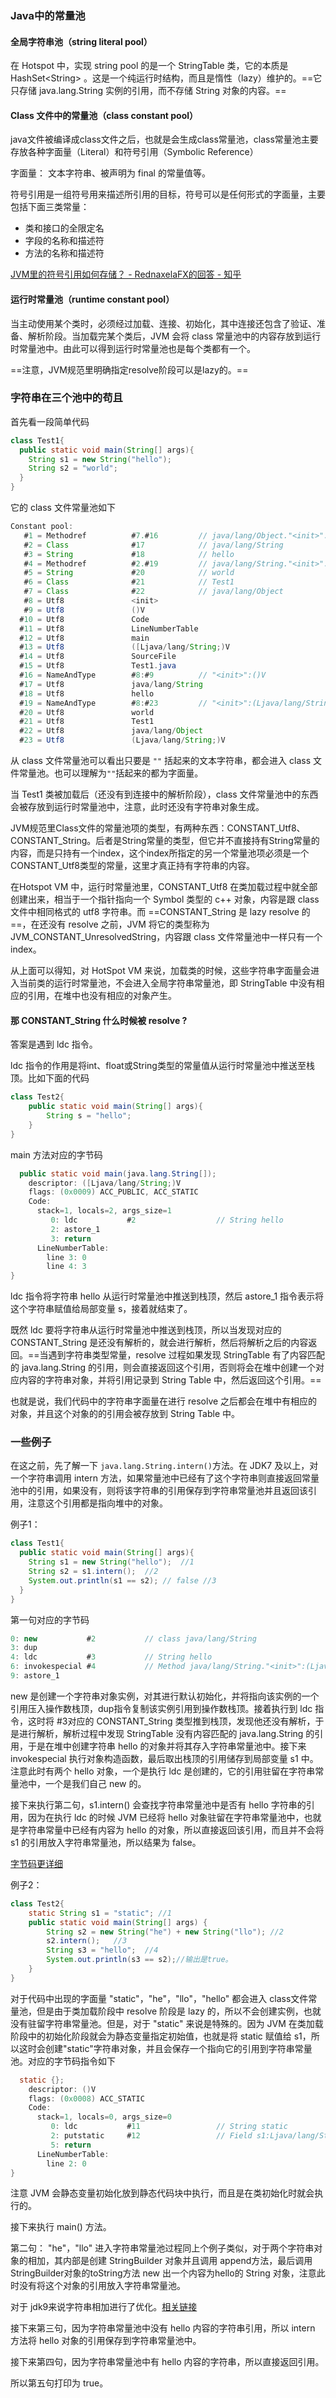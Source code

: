 ### Java中的常量池



#### 全局字符串池（string literal pool）

在 Hotspot 中，实现 string pool 的是一个 StringTable 类，它的本质是HashSet\<String> 。这是一个纯运行时结构，而且是惰性（lazy）维护的。==它只存储 java.lang.String 实例的引用，而不存储 String 对象的内容。==

#### Class 文件中的常量池（class constant pool）

java文件被编译成class文件之后，也就是会生成class常量池，class常量池主要存放各种字面量（Literal）和符号引用（Symbolic Reference）

字面量： 文本字符串、被声明为 final 的常量值等。

符号引用是一组符号用来描述所引用的目标，符号可以是任何形式的字面量，主要包括下面三类常量：

+ 类和接口的全限定名
+ 字段的名称和描述符
+ 方法的名称和描述符

[JVM里的符号引用如何存储？ - RednaxelaFX的回答 - 知乎](https://www.zhihu.com/question/30300585/answer/51335493)

#### 运行时常量池（runtime constant pool）

当主动使用某个类时，必须经过加载、连接、初始化，其中连接还包含了验证、准备、解析阶段。当加载完某个类后，JVM 会将 class 常量池中的内容存放到运行时常量池中。由此可以得到运行时常量池也是每个类都有一个。

==注意，JVM规范里明确指定resolve阶段可以是lazy的。==

### 字符串在三个池中的苟且

首先看一段简单代码

```java
class Test1{
  public static void main(String[] args){
    String s1 = new String("hello");
    String s2 = "world";
  }
}
```

它的 class 文件常量池如下

```java
Constant pool:
   #1 = Methodref          #7.#16         // java/lang/Object."<init>":()V
   #2 = Class              #17            // java/lang/String
   #3 = String             #18            // hello
   #4 = Methodref          #2.#19         // java/lang/String."<init>":(Ljava/lang/String;)V
   #5 = String             #20            // world
   #6 = Class              #21            // Test1
   #7 = Class              #22            // java/lang/Object
   #8 = Utf8               <init>
   #9 = Utf8               ()V
  #10 = Utf8               Code
  #11 = Utf8               LineNumberTable
  #12 = Utf8               main
  #13 = Utf8               ([Ljava/lang/String;)V
  #14 = Utf8               SourceFile
  #15 = Utf8               Test1.java
  #16 = NameAndType        #8:#9          // "<init>":()V
  #17 = Utf8               java/lang/String
  #18 = Utf8               hello
  #19 = NameAndType        #8:#23         // "<init>":(Ljava/lang/String;)V
  #20 = Utf8               world
  #21 = Utf8               Test1
  #22 = Utf8               java/lang/Object
  #23 = Utf8               (Ljava/lang/String;)V
```

从 class 文件常量池可以看出只要是 `""` 括起来的文本字符串，都会进入 class 文件常量池。也可以理解为`""`括起来的都为字面量。

当 Test1 类被加载后（还没有到连接中的解析阶段），class 文件常量池中的东西会被存放到运行时常量池中，注意，此时还没有字符串对象生成。

JVM规范里Class文件的常量池项的类型，有两种东西：CONSTANT_Utf8、CONSTANT_String。后者是String常量的类型，但它并不直接持有String常量的内容，而是只持有一个index，这个index所指定的另一个常量池项必须是一个CONSTANT_Utf8类型的常量，这里才真正持有字符串的内容。

在Hotspot VM 中，运行时常量池里，CONSTANT_Utf8 在类加载过程中就全部创建出来，相当于一个指针指向一个 Symbol 类型的 c++ 对象，内容是跟 class 文件中相同格式的 utf8 字符串。而 ==CONSTANT_String 是 lazy resolve 的==，在还没有 resolve 之前，JVM 将它的类型称为 JVM_CONSTANT_UnresolvedString，内容跟 class 文件常量池中一样只有一个 index。

从上面可以得知，对 HotSpot VM 来说，加载类的时候，这些字符串字面量会进入当前类的运行时常量池，不会进入全局字符串常量池，即 StringTable 中没有相应的引用，在堆中也没有相应的对象产生。



#### 那 CONSTANT_String 什么时候被 resolve ?

答案是遇到 ldc 指令。

ldc 指令的作用是将int、float或String类型的常量值从运行时常量池中推送至栈顶。比如下面的代码

```java
class Test2{
    public static void main(String[] args){
        String s = "hello";
    }
}
```

main 方法对应的字节码

```java
  public static void main(java.lang.String[]);
    descriptor: ([Ljava/lang/String;)V
    flags: (0x0009) ACC_PUBLIC, ACC_STATIC
    Code:
      stack=1, locals=2, args_size=1
         0: ldc           #2                  // String hello
         2: astore_1
         3: return
      LineNumberTable:
        line 3: 0
        line 4: 3
}
```

ldc 指令将字符串 hello 从运行时常量池中推送到栈顶，然后 astore_1 指令表示将这个字符串赋值给局部变量 s，接着就结束了。

既然 ldc 要将字符串从运行时常量池中推送到栈顶，所以当发现对应的 CONSTANT_String 是还没有解析的，就会进行解析，然后将解析之后的内容返回。==当遇到字符串类型常量，resolve 过程如果发现 StringTable 有了内容匹配的 java.lang.String 的引用，则会直接返回这个引用，否则将会在堆中创建一个对应内容的字符串对象，并将引用记录到 String Table 中，然后返回这个引用。==

也就是说，我们代码中的字符串字面量在进行 resolve 之后都会在堆中有相应的对象，并且这个对象的的引用会被存放到 String Table 中。



### 一些例子

在这之前，先了解一下 `java.lang.String.intern()`方法。在 JDK7 及以上，对一个字符串调用 intern 方法，如果常量池中已经有了这个字符串则直接返回常量池中的引用，如果没有，则将该字符串的引用保存到字符串常量池并且返回该引用，注意这个引用都是指向堆中的对象。

例子1：

```java
class Test1{
  public static void main(String[] args){
    String s1 = new String("hello");  //1
    String s2 = s1.intern();  //2
    System.out.println(s1 == s2); // false //3
  }
}
```

第一句对应的字节码

```java
0: new           #2           // class java/lang/String
3: dup
4: ldc           #3           // String hello
6: invokespecial #4           // Method java/lang/String."<init>":(Ljava/lang/String;)V
9: astore_1

```

new 是创建一个字符串对象实例，对其进行默认初始化，并将指向该实例的一个引用压入操作数栈顶，dup指令复制该实例引用到操作数栈顶。接着执行到 ldc 指令，这时将 #3对应的 CONSTANT_String 类型推到栈顶，发现他还没有解析，于是进行解析，解析过程中发现 StringTable 没有内容匹配的 java.lang.String 的引用，于是在堆中创建字符串 hello 的对象并将其存入字符串常量池中。接下来 invokespecial 执行对象构造函数，最后取出栈顶的引用储存到局部变量 s1 中。注意此时有两个 hello 对象，一个是执行 ldc 是创建的，它的引用驻留在字符串常量池中，一个是我们自己 new 的。

接下来执行第二句，s1.intern() 会查找字符串常量池中是否有 hello 字符串的引用，因为在执行 ldc 的时候 JVM 已经将 hello 对象驻留在字符串常量池中，也就是字符串常量中已经有内容为 hello 的对象，所以直接返回该引用，而且并不会将 s1 的引用放入字符串常量池，所以结果为 false。

[字节码更详细]([https://github.com/zpffly/notebook/blob/master/jvm/Java%E5%AD%97%E8%8A%82%E7%A0%81.md](https://github.com/zpffly/notebook/blob/master/jvm/Java字节码.md))

例子2：

```java
class Test2{
    static String s1 = "static"; //1
    public static void main(String[] args) {
        String s2 = new String("he") + new String("llo"); //2
        s2.intern();   //3
        String s3 = "hello";  //4
        System.out.println(s3 == s2);//输出是true。
    }
}
```

对于代码中出现的字面量 "static"，"he"，"llo"，"hello" 都会进入 class文件常量池，但是由于类加载阶段中 resolve 阶段是 lazy 的，所以不会创建实例，也就没有驻留字符串常量池。但是，对于 "static" 来说是特殊的。因为 JVM 在类加载阶段中的初始化阶段就会为静态变量指定初始值，也就是将 static 赋值给 s1，所以这时会创建"static"字符串对象，并且会保存一个指向它的引用到字符串常量池。对应的字节码指令如下

```java
  static {};
    descriptor: ()V
    flags: (0x0008) ACC_STATIC
    Code:
      stack=1, locals=0, args_size=0
         0: ldc           #11                 // String static
         2: putstatic     #12                 // Field s1:Ljava/lang/String;
         5: return
      LineNumberTable:
        line 2: 0
}
```

注意 JVM 会静态变量初始化放到静态代码块中执行，而且是在类初始化时就会执行的。

接下来执行 main() 方法。

第二句： "he"，"llo" 进入字符串常量池过程同上个例子类似，对于两个字符串对象的相加，其内部是创建 StringBuilder 对象并且调用 append方法，最后调用StringBuilder对象的toString方法 new 出一个内容为hello的 String 对象，注意此时没有将这个对象的引用放入字符串常量池。

对于 jdk9来说字符串相加进行了优化。[相关链接](https://juejin.im/post/5b4be51e51882519a62f5835)

接下来第三句，因为字符串常量池中没有 hello 内容的字符串引用，所以 intern 方法将 hello 对象的引用保存到字符串常量池中。

接下来第四句，因为字符串常量池中有 hello 内容的字符串，所以直接返回引用。

所以第五句打印为 true。